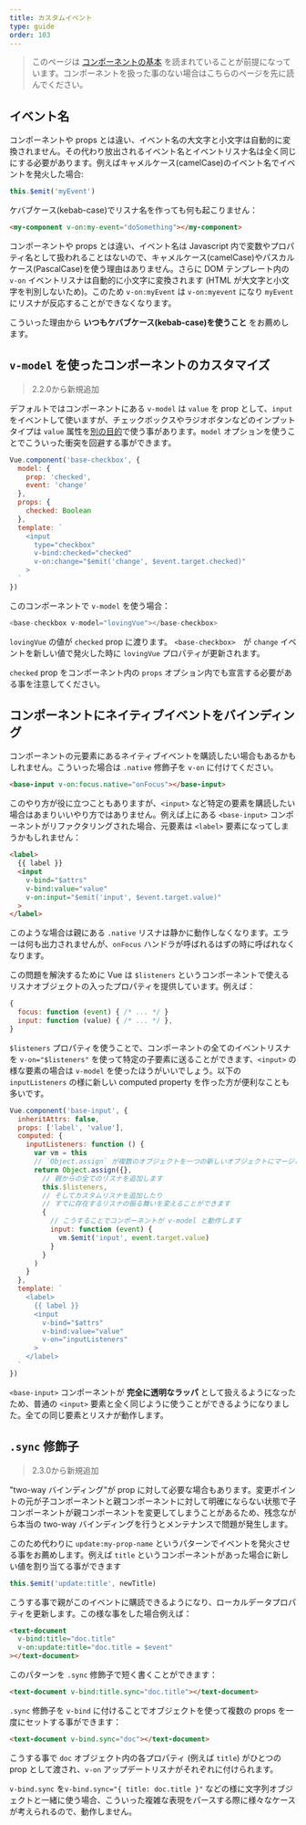 ```yaml
---
title: カスタムイベント
type: guide
order: 103
---
```


> このページは [コンポーネントの基本](components.html) を読まれていることが前提になっています。コンポーネントを扱った事のない場合はこちらのページを先に読んでください。

## イベント名

コンポーネントや props とは違い、イベント名の大文字と小文字は自動的に変換されません。その代わり放出されるイベント名とイベントリスナ名は全く同じにする必要があります。例えばキャメルケース(camelCase)のイベント名でイベントを発火した場合:

```js
this.$emit('myEvent')
```

ケバブケース(kebab-case)でリスナ名を作っても何も起こりません：

```html
<my-component v-on:my-event="doSomething"></my-component>
```

コンポーネントや props とは違い、イベント名は Javascript 内で変数やプロパティ名として扱われることはないので、キャメルケース(camelCase)やパスカルケース(PascalCase)を使う理由はありません。さらに DOM テンプレート内の `v-on` イベントリスナは自動的に小文字に変換されます (HTML が大文字と小文字を判別しないため)。このため `v-on:myEvent` は `v-on:myevent` になり `myEvent` にリスナが反応することができなくなります。

こういった理由から **いつもケバブケース(kebab-case)を使うこと** をお薦めします。

## `v-model` を使ったコンポーネントのカスタマイズ

> 2.2.0から新規追加

デフォルトではコンポーネントにある `v-model` は `value` を prop として、`input` をイベントして使いますが、チェックボックスやラジオボタンなどのインプットタイプは `value` 属性を[別の目的](https://developer.mozilla.org/en-US/docs/Web/HTML/Element/input/checkbox#Value)で使う事があります。`model` オプションを使うことでこういった衝突を回避する事ができます。

```js
Vue.component('base-checkbox', {
  model: {
    prop: 'checked',
    event: 'change'
  },
  props: {
    checked: Boolean
  },
  template: `
    <input
      type="checkbox"
      v-bind:checked="checked"
      v-on:change="$emit('change', $event.target.checked)"
    >
  `
})
```

このコンポーネントで `v-model` を使う場合：

```js
<base-checkbox v-model="lovingVue"></base-checkbox>
```

`lovingVue` の値が `checked` prop に渡ります。 `<base-checkbox>`　が `change` イベントを新しい値で発火した時に `lovingVue` プロパティが更新されます。

<p class="tip"><code>checked</code> prop をコンポーネント内の <code>props</code> オプション内でも宣言する必要がある事を注意してください。</p>

## コンポーネントにネイティブイベントをバインディング

コンポーネントの元要素にあるネイティブイベントを購読したい場合もあるかもしれません。こういった場合は `.native` 修飾子を `v-on` に付けてください。

```html
<base-input v-on:focus.native="onFocus"></base-input>
```

このやり方が役に立つこともありますが、`<input>` など特定の要素を購読したい場合はあまりいいやり方ではありません。例えば上にある `<base-input>` コンポーネントがリファクタリングされた場合、元要素は `<label>` 要素になってしまうかもしれません：

```html
<label>
  {{ label }}
  <input
    v-bind="$attrs"
    v-bind:value="value"
    v-on:input="$emit('input', $event.target.value)"
  >
</label>
```

このような場合は親にある `.native` リスナは静かに動作しなくなります。エラーは何も出力されませんが、`onFocus` ハンドラが呼ばれるはずの時に呼ばれなくなります。

この問題を解決するために Vue は `$listeners` というコンポーネントで使えるリスナオブジェクトの入ったプロパティを提供しています。例えば：

```js
{
  focus: function (event) { /* ... */ }
  input: function (value) { /* ... */ },
}
```

`$listeners` プロパティを使うことで、コンポーネントの全てのイベントリスナを `v-on="$listeners"` を使って特定の子要素に送ることができます、`<input>` の様な要素の場合は `v-model` を使ったほうがいいでしょう。以下の `inputListeners` の様に新しい computed property を作った方が便利なことも多いです。

```js
Vue.component('base-input', {
  inheritAttrs: false,
  props: ['label', 'value'],
  computed: {
    inputListeners: function () {
      var vm = this
      // `Object.assign` が複数のオブジェクトを一つの新しいオブジェクトにマージします
      return Object.assign({},
        // 親からの全てのリスナを追加します
        this.$listeners,
        // そしてカスタムリスナを追加したり
        // すでに存在するリスナの振る舞いを変えることができます
        {
          // こうすることでコンポーネントが v-model と動作します
          input: function (event) {
            vm.$emit('input', event.target.value)
          }
        }
      )
    }
  },
  template: `
    <label>
      {{ label }}
      <input
        v-bind="$attrs"
        v-bind:value="value"
        v-on="inputListeners"
      >
    </label>
  `
})
```

`<base-input>` コンポーネントが **完全に透明なラッパ** として扱えるようになったため、普通の `<input>` 要素と全く同じように使うことができるようになりました。全ての同じ要素とリスナが動作します。

## `.sync` 修飾子

> 2.3.0から新規追加

"two-way バインディング"が prop に対して必要な場合もあります。変更ポイントの元が子コンポーネントと親コンポーネントに対して明確にならない状態で子コンポーネントが親コンポーネントを変更してしまうことがあるため、残念ながら本当の two-way バインディングを行うとメンテナンスで問題が発生します。

このため代わりに `update:my-prop-name` というパターンでイベントを発火させる事をお薦めします。例えば `title` というコンポーネントがあった場合に新しい値を割り当てる事ができます

```js
this.$emit('update:title', newTitle)
```

こうする事で親がこのイベントに購読できるようになり、ローカルデータプロパティを更新します。この様な事をした場合例えば：

```html
<text-document
  v-bind:title="doc.title"
  v-on:update:title="doc.title = $event"
></text-document>
```

このパターンを `.sync` 修飾子で短く書くことができます：

```html
<text-document v-bind:title.sync="doc.title"></text-document>
```

`.sync` 修飾子を `v-bind` に付けることでオブジェクトを使って複数の props を一度にセットする事ができます：

```html
<text-document v-bind.sync="doc"></text-document>
```

こうする事で `doc` オブジェクト内の各プロパティ (例えば `title`) がひとつの prop として渡され、`v-on` アップデートリスナがそれぞれに付けられます。

<p class="tip"><code>v-bind.sync</code> を<code>v-bind.sync="{ title: doc.title }"</code> などの様に文字列オブジェクトと一緒に使う場合、こういった複雑な表現をパースする際に様々なケースが考えられるので、動作しません。</p>
